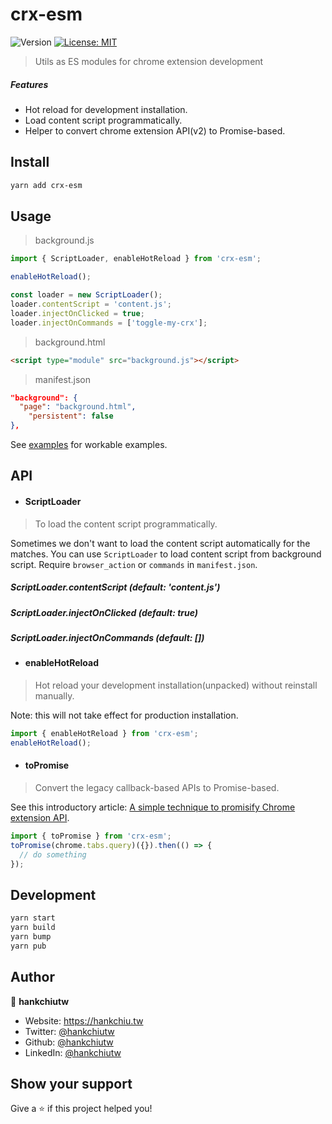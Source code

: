# crx-esm
![Version](https://img.shields.io/github/package-json/v/hankchiutw/crx-esm?label=package.json)
[![License: MIT](https://img.shields.io/badge/License-MIT-yellow.svg)](https://github.com/hankchiutw/crx-esm/blob/main/LICENSE)

> Utils as ES modules for chrome extension development

##### Features
- Hot reload for development installation.
- Load content script programmatically.
- Helper to convert chrome extension API(v2) to Promise-based.

## Install

```sh
yarn add crx-esm
```

## Usage
> background.js
```js
import { ScriptLoader, enableHotReload } from 'crx-esm';

enableHotReload();

const loader = new ScriptLoader();
loader.contentScript = 'content.js';
loader.injectOnClicked = true;
loader.injectOnCommands = ['toggle-my-crx'];
```

> background.html
```html
<script type="module" src="background.js"></script>
```

> manifest.json
```json
"background": {
  "page": "background.html",
    "persistent": false
},
```

See [examples](examples) for workable examples.

## API
- #### ScriptLoader
> To load the content script programmatically.

Sometimes we don't want to load the content script automatically for the matches. You can use `ScriptLoader` to load content script from background script. Require `browser_action` or `commands` in `manifest.json`.
 
##### ScriptLoader.contentScript (default: 'content.js')
##### ScriptLoader.injectOnClicked (default: true)
##### ScriptLoader.injectOnCommands (default: [])

- #### enableHotReload
> Hot reload your development installation(unpacked) without reinstall manually.

Note: this will not take effect for production installation.

```js
import { enableHotReload } from 'crx-esm';
enableHotReload();
```

- #### toPromise
> Convert the legacy callback-based APIs to Promise-based.

See this introductory article: [A simple technique to promisify Chrome extension API](https://dev.to/hankchiutw/a-simple-technique-to-promisify-chrome-extension-api-1e0c).
```js
import { toPromise } from 'crx-esm';
toPromise(chrome.tabs.query)({}).then(() => {
  // do something
});
```

## Development

```sh
yarn start
yarn build
yarn bump
yarn pub
```

## Author

👤 **hankchiutw**

* Website: https://hankchiu.tw
* Twitter: [@hankchiutw](https://twitter.com/hankchiutw)
* Github: [@hankchiutw](https://github.com/hankchiutw)
* LinkedIn: [@hankchiutw](https://linkedin.com/in/hankchiutw)

## Show your support

Give a ⭐️ if this project helped you!
